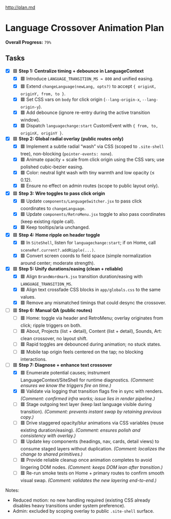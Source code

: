 http://plan.md

# Language Crossover Animation Plan

**Overall Progress:** `79%`

## Tasks

- [x] 🟩 **Step 1: Centralize timing + debounce in LanguageContext**
  - [x] 🟩 Introduce `LANGUAGE_TRANSITION_MS ≈ 800` and unified easing.
  - [x] 🟩 Extend `changeLanguage(newLang, opts?)` to accept `{ originX, originY, from, to }`.
  - [x] 🟩 Set CSS vars on `body` for click origin (`--lang-origin-x`, `--lang-origin-y`).
  - [x] 🟩 Add debounce (ignore re-entry during the active transition window).
  - [x] 🟩 Dispatch `languagechange:start` CustomEvent with `{ from, to, originX, originY }`.

- [x] 🟩 **Step 2: Global radial overlay (public routes only)**
  - [x] 🟩 Implement a subtle radial “wash” via CSS (scoped to `.site-shell` tree), non-blocking (`pointer-events: none`).
  - [x] 🟩 Animate opacity + scale from click origin using the CSS vars; use polished cubic-bezier easing.
  - [x] 🟩 Color: neutral light wash with tiny warmth and low opacity (≤ 0.12).
  - [x] 🟩 Ensure no effect on admin routes (scope to public layout only).

- [x] 🟩 **Step 3: Wire toggles to pass click origin**
  - [x] 🟩 Update `components/LanguageSwitcher.jsx` to pass click coordinates to `changeLanguage`.
  - [x] 🟩 Update `components/RetroMenu.jsx` toggle to also pass coordinates (keep existing ripple call).
  - [x] 🟩 Keep tooltips/aria unchanged.

- [x] 🟩 **Step 4: Home ripple on header toggle**
  - [x] 🟩 In `SiteShell`, listen for `languagechange:start`; if on Home, call `sceneRef.current?.addRipple(...)`.
  - [x] 🟩 Convert screen coords to field space (simple normalization around center; moderate strength).

- [x] 🟩 **Step 5: Unify durations/easing (clean + reliable)**
  - [x] 🟩 Align `BrandWordmark.jsx` transition duration/easing with `LANGUAGE_TRANSITION_MS`.
  - [x] 🟩 Align text crossfade CSS blocks in `app/globals.css` to the same values.
  - [x] 🟩 Remove any mismatched timings that could desync the crossover.

- [ ] 🟥 **Step 6: Manual QA (public routes)**
  - [ ] 🟥 Home: toggle via header and RetroMenu; overlay originates from click; ripple triggers on both.
  - [ ] 🟥 About, Projects (list + detail), Content (list + detail), Sounds, Art: clean crossover, no layout shift.
  - [ ] 🟥 Rapid toggles are debounced during animation; no stuck states.
  - [ ] 🟥 Mobile tap origin feels centered on the tap; no blocking interactions.

- [ ] 🟥 **Step 7: Diagnose + enhance text crossover**
  - [x] 🟩 Enumerate potential causes; instrument LanguageContext/SiteShell for runtime diagnostics. *(Comment: ensures we know the triggers fire on time.)*
  - [x] 🟩 Validate via logging that transition flags fire in sync with renders. *(Comment: confirmed infra works; issue lies in render pipeline.)*
  - [ ] 🟥 Stage outgoing text layer (keep last language visible during transition). *(Comment: prevents instant swap by retaining previous copy.)*
  - [ ] 🟥 Drive staggered opacity/blur animations via CSS variables (reuse existing duration/easing). *(Comment: ensures polish and consistency with overlay.)*
  - [ ] 🟥 Update key components (headings, nav, cards, detail views) to consume staged layers without duplication. *(Comment: localizes the change to shared primitives.)*
  - [ ] 🟥 Provide reliable cleanup once animation completes to avoid lingering DOM nodes. *(Comment: keeps DOM lean after transition.)*
  - [ ] 🟥 Re-run smoke tests on Home + primary routes to confirm smooth visual swap. *(Comment: validates the new layering end-to-end.)*

Notes:
- Reduced motion: no new handling required (existing CSS already disables heavy transitions under system preference).
- Admin: excluded by scoping overlay to public `.site-shell` surface.

